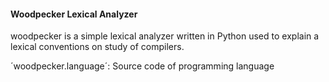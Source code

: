 #### Woodpecker Lexical Analyzer

woodpecker is a simple lexical analyzer written in Python used to explain a lexical conventions on study of compilers.

´woodpecker.language´: Source code of programming language 
